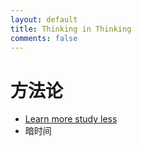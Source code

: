 ```yaml
---
layout: default
title: Thinking in Thinking
comments: false
---
```


# 方法论
* [Learn more study less](learn_more_study_less.html)
* 暗时间